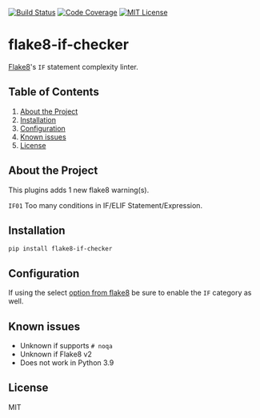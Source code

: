 [![Build Status](https://travis-ci.org/danie1k/python-flake8-if-checker.svg?branch=master)](https://travis-ci.org/danie1k/python-flake8-if-checker)
[![Code Coverage](https://codecov.io/gh/danie1k/python-flake8-if-checker/branch/master/graph/badge.svg?token=A496BD37Qj)](https://codecov.io/gh/danie1k/python-flake8-if-checker)
[![MIT License](https://img.shields.io/github/license/danie1k/python-flake8-if-checker)](https://github.com/danie1k/python-flake8-if-checker/blob/master/LICENSE)

# flake8-if-checker

[Flake8](https://pypi.org/project/flake8/)'s `IF` statement complexity linter.


## Table of Contents

1. [About the Project](#about-the-project)
1. [Installation](#installation)
1. [Configuration](#configuration)
1. [Known issues](#known-issues)
1. [License](#license)


## About the Project

This plugins adds 1 new flake8 warning(s).

`IF01` Too many conditions in IF/ELIF Statement/Expression.


## Installation

```
pip install flake8-if-checker
```

## Configuration

If using the select [option from flake8](http://flake8.pycqa.org/en/latest/user/options.html#cmdoption-flake8-select)
be sure to enable the `IF` category as well.


## Known issues

- Unknown if supports `# noqa`
- Unknown if Flake8 v2
- Does not work in Python 3.9


## License

MIT
